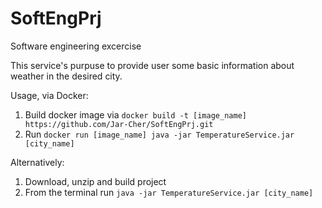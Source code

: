 # SoftEngPrj
Software engineering excercise

This service's purpuse to provide user some basic information about weather in the desired city.

Usage, via Docker:
1. Build docker image via ```docker build -t [image_name] https://github.com/Jar-Cher/SoftEngPrj.git```
2. Run ```docker run [image_name] java -jar TemperatureService.jar [city_name]```

Alternatively:
1. Download, unzip and build project
2. From the terminal run ```java -jar TemperatureService.jar [city_name]```


